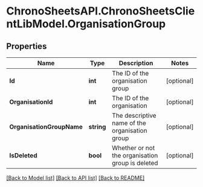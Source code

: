 
# ChronoSheetsAPI.ChronoSheetsClientLibModel.OrganisationGroup

## Properties

Name | Type | Description | Notes
------------ | ------------- | ------------- | -------------
**Id** | **int** | The ID of the organisation group | [optional] 
**OrganisationId** | **int** | The ID of the organisation | [optional] 
**OrganisationGroupName** | **string** | The descriptive name of the organisation group | [optional] 
**IsDeleted** | **bool** | Whether or not the organisation group is deleted | [optional] 

[[Back to Model list]](../README.md#documentation-for-models)
[[Back to API list]](../README.md#documentation-for-api-endpoints)
[[Back to README]](../README.md)

